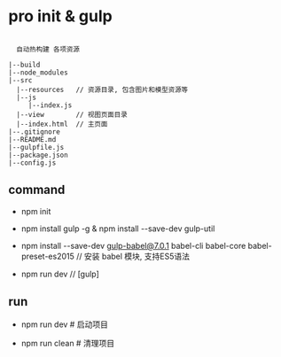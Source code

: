 # pro init & gulp
 
 ```  快速构建简单项目原型

   自动热构建 各项资源

 ```

 ``` 项目结构
|--build
|--node_modules
|--src
   |--resources   // 资源目录, 包含图片和模型资源等
   |--js
      |--index.js
   |--view        // 视图页面目录
   |--index.html  // 主页面
|--.gitignore
|--README.md
|--gulpfile.js  
|--package.json
|--config.js
 ```

## command

* npm init

* npm install gulp -g & npm install --save-dev gulp-util

* npm install --save-dev gulp-babel@7.0.1 babel-cli babel-core babel-preset-es2015 // 安装 babel 模块, 支持ES5语法

* npm run dev // [gulp]

## run

* npm run dev   # 启动项目

* npm run clean # 清理项目
